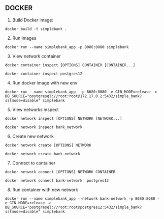 ## DOCKER
1. Build Docker image:

```
docker build -t simplebank .
```

2. Run images
   
```
docker run --name simplebank_app -p 8080:8080 simplebank
```

3. View network container
   
```
docker container inspect [OPTIONS] CONTAINER [CONTAINER...]
```

```
docker container inspect postgres12
```
4. Run docker image with new env

```
docker run --name simplebank_app  -p 8080:8080 -e GIN_MODE=release -e DB_SOURCE="postgresql://root:root@172.17.0.2:5432/simple_bank?sslmode=disable" simplebank
```


5. View networks inspect

```
docker network inspect [OPTIONS] NETWORK [NETWORK...]
```

```
docker network inspect bank_network
```

6. Create new network

```
docker network create [OPTIONS] NETWORK
```

```
docker network create bank-network
```

7. Connect to container

```
docker network connect [OPTIONS] NETWORK CONTAINER
```

```
docker network connect bank-network  postgres12
```


8. Run container with new network

```
docker run --name simplebank_app --network bank-network -p 8080:8080 -e GIN_MODE=release -e DB_SOURCE="postgresql://root:root@postgres12:5432/simple_bank?sslmode=disable" simplebank
```



